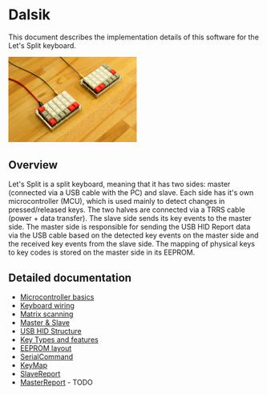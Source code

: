 # Dalsik

This document describes the implementation details of this software for the Let's Split keyboard.

<img src="lets_split.jpg" alt="Let's Split keyboard" style="zoom: 25%;" />

## Overview

Let's Split is a split keyboard, meaning that it has two sides: master (connected via a USB cable with the PC) and slave. Each side has it's own microcontroller (MCU), which is used mainly to detect changes in pressed/released keys. The two halves are connected via a TRRS cable (power + data transfer). The slave side sends its key events to the master side. The master side is responsible for sending the USB HID Report data via the USB cable based on the detected key events on the master side and the received key events from the slave side. The mapping of physical keys to key codes is stored on the master side in its EEPROM.

## Detailed documentation

* [Microcontroller basics](microcontroller_basics.md)
* [Keyboard wiring](keyboard_wiring.md)
* [Matrix scanning](matrix_scan.md)
* [Master & Slave](master_slave.md)
* [USB HID Structure](usb_hid.md)
* [Key Types and features](key_types.md)
* [EEPROM layout](eeprom_layout.md)
* [SerialCommand](serial_command.md)
* [KeyMap](keymap.md)
* [SlaveReport](slave_report.md)
* [MasterReport](master_report.md) - TODO

